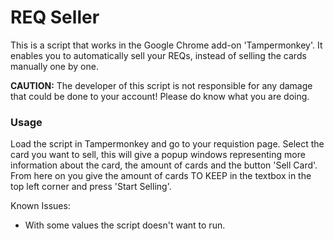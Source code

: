 # REQ Seller
This is a script that works in the Google Chrome add-on 'Tampermonkey'. It enables you to automatically sell your REQs, instead of selling the cards manually one by one.

**CAUTION:** The developer of this script is not responsible for any damage that could be done to your account! Please do know what you are doing.

### Usage
Load the script in Tampermonkey and go to your requistion page. Select the card you want to sell, this will give a popup windows representing more information about the card, the amount of cards and the button 'Sell Card'.
From here on you give the amount of cards TO KEEP in the textbox in the top left corner and press 'Start Selling'.

Known Issues:
* With some values the script doesn't want to run.
